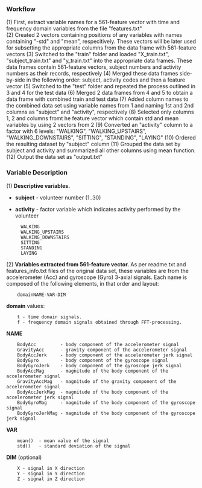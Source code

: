 ### Workflow

(1) First, extract variable names for a 561-feature vector with time and frequency domain variables from the file "features.txt"    
(2) Created 2 vectors containing positions of any variables with names containing "-std" and "mean", respecitively. 
These vectors will be later used for subsetting the appropriate columns from the data frame with 561-feature vectors
(3) Switched to the "train" folder and loaded "X_train.txt", "subject_train.txt" and "y_train.txt" into the appropriate data frames.
These data frames contain 561-feature vectors, subject numbers and activity numbers as their records, respectively
(4) Merged these data frames side-by-side in the following order: subject, activity codes and then a feature vector
(5) Switched to the "test" folder and repeated the process outlined in 3 and 4 for the test data
(6) Merged 2 data frames from 4 and 5 to obtain a data frame with combined train and test data
(7) Added column names to the combined data set using variable names from 1 and naming 1st and 2nd columns as "subject" and "activity", respectively
(8) Selected only columns 1, 2 and columns fromt he feature vector which contain std and mean variables by using 2 vectors from 2
(9) Converted an "activity" column to a factor with 6 levels: "WALKING", "WALKING_UPSTAIRS", "WALKING_DOWNSTAIRS", "SITTING", "STANDING", "LAYING"
(10) Ordered the resulting dataset by "subject" column
(11) Grouped the data set by subject and activity and summarized all other columns using mean function.
(12) Output the data set as "output.txt"

### Variable Description

(1) **Descriptive variables.**
+ **subject**     - volunteer number (1..30)
+ **activity**            - factor variable which indicates activity performed by the volunteer 
        
        WALKING
        WALKING_UPSTAIRS
        WALKING_DOWNSTAIRS
        SITTING
        STANDING
        LAYING

(2) **Variables extracted from 561-feature vector.**
As per readme.txt and features_info.txt files of the original data set, these variables are from the accelerometer (Acc) and gyroscope (Gyro) 3-axial signals.
Each name is composed of the following elements, in that order and layout:

        domainNAME-VAR-DIM

**domain** values:

        t - time domain signals.
        f - frequency domain signals obtained through FFT-processing.    

**NAME**

        BodyAcc         - body component of the accelerometer signal
        GravityAcc      - gravity component of the accelerometer signal
        BodyAccJerk     - body component of the accelerometer jerk signal
        BodyGyro        - body component of the gyroscope signal
        BodyGyroJerk    - body component of the gyroscope jerk signal
        BodyAccMag      - magnitude of the body component of the accelerometer signal
        GravityAccMag   - magnitude of the gravity component of the accelerometer signal
        BodyAccJerkMag  - magnitude of the body component of the accelerometer jerk signal
        BodyGyroMag     - magnitude of the body component of the gyroscope signal
        BodyGyroJerkMag - magnitude of the body component of the gyroscope jerk signal
        
**VAR**

        mean()  - mean value of the signal
        std()   - standard deviation of the signal

**DIM** (optional)
        
        X - signal in X direction
        Y - signal in Y direction
        Z - signal in Z direction
        
        
